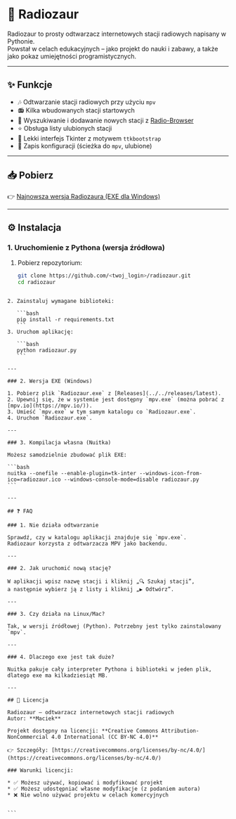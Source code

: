 # 🎵 Radiozaur

Radiozaur to prosty odtwarzacz internetowych stacji radiowych napisany w Pythonie.  
Powstał w celach edukacyjnych – jako projekt do nauki i zabawy, a także jako pokaz umiejętności programistycznych.

---

## ✨ Funkcje
- 🎶 Odtwarzanie stacji radiowych przy użyciu `mpv`  
- 📻 Kilka wbudowanych stacji startowych  
- 🔎 Wyszukiwanie i dodawanie nowych stacji z [Radio-Browser](https://www.radio-browser.info/)  
- ⭐ Obsługa listy ulubionych stacji  
- 🎨 Lekki interfejs Tkinter z motywem `ttkbootstrap`  
- 💾 Zapis konfiguracji (ścieżka do `mpv`, ulubione)  

---

## 📥 Pobierz
👉 [Najnowsza wersja Radiozaura (EXE dla Windows)](../../releases/latest)

---

## ⚙️ Instalacja

### 1. Uruchomienie z Pythona (wersja źródłowa)
1. Pobierz repozytorium:
   ```bash
   git clone https://github.com/<twoj_login>/radiozaur.git
   cd radiozaur
````

2. Zainstaluj wymagane biblioteki:

   ```bash
   pip install -r requirements.txt
   ```
3. Uruchom aplikację:

   ```bash
   python radiozaur.py
   ```

---

### 2. Wersja EXE (Windows)

1. Pobierz plik `Radiozaur.exe` z [Releases](../../releases/latest).
2. Upewnij się, że w systemie jest dostępny `mpv.exe` (można pobrać z [mpv.io](https://mpv.io/)).
3. Umieść `mpv.exe` w tym samym katalogu co `Radiozaur.exe`.
4. Uruchom `Radiozaur.exe`.

---

### 3. Kompilacja własna (Nuitka)

Możesz samodzielnie zbudować plik EXE:

```bash
nuitka --onefile --enable-plugin=tk-inter --windows-icon-from-ico=radiozaur.ico --windows-console-mode=disable radiozaur.py
```

---

## ❓ FAQ

### 1. Nie działa odtwarzanie

Sprawdź, czy w katalogu aplikacji znajduje się `mpv.exe`.
Radiozaur korzysta z odtwarzacza MPV jako backendu.

---

### 2. Jak uruchomić nową stację?

W aplikacji wpisz nazwę stacji i kliknij „🔍 Szukaj stacji”,
a następnie wybierz ją z listy i kliknij „▶️ Odtwórz”.

---

### 3. Czy działa na Linux/Mac?

Tak, w wersji źródłowej (Python). Potrzebny jest tylko zainstalowany `mpv`.

---

### 4. Dlaczego exe jest tak duże?

Nuitka pakuje cały interpreter Pythona i biblioteki w jeden plik, dlatego exe ma kilkadziesiąt MB.

---

## 📜 Licencja

Radiozaur – odtwarzacz internetowych stacji radiowych
Autor: **Maciek**

Projekt dostępny na licencji: **Creative Commons Attribution-NonCommercial 4.0 International (CC BY-NC 4.0)**

👉 Szczegóły: [https://creativecommons.org/licenses/by-nc/4.0/](https://creativecommons.org/licenses/by-nc/4.0/)

### Warunki licencji:

* ✅ Możesz używać, kopiować i modyfikować projekt
* ✅ Możesz udostępniać własne modyfikacje (z podaniem autora)
* ❌ Nie wolno używać projektu w celach komercyjnych


```

